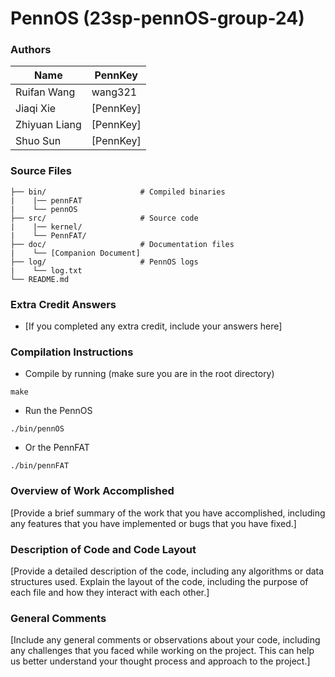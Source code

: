# PennOS (23sp-pennOS-group-24)
### Authors

| Name | PennKey |
| --- | --- |
| Ruifan Wang | wang321 |
| Jiaqi Xie | [PennKey] |
| Zhiyuan Liang  | [PennKey] |
| Shuo Sun | [PennKey] |


### Source Files
    
    ├── bin/                     # Compiled binaries
    |    |── pennFAT
    |    └── pennOS
    ├── src/                     # Source code
    |    |── kernel/              
    |    └── PennFAT/
    ├── doc/                     # Documentation files 
    |    └── [Companion Document]
    ├── log/                     # PennOS logs
    |    └── log.txt
    └── README.md

### Extra Credit Answers

- [If you completed any extra credit, include your answers here]  
  
### Compilation Instructions

* Compile by running (make sure you are in the root directory)
```
make
```
* Run the PennOS
```
./bin/pennOS
```
* Or the PennFAT
```
./bin/pennFAT
```

### Overview of Work Accomplished

[Provide a brief summary of the work that you have accomplished, including any features that you have implemented or bugs that you have fixed.]

### Description of Code and Code Layout

[Provide a detailed description of the code, including any algorithms or data structures used. Explain the layout of the code, including the purpose of each file and how they interact with each other.]

### General Comments

[Include any general comments or observations about your code, including any challenges that you faced while working on the project. This can help us better understand your thought process and approach to the project.]


